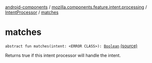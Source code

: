 [android-components](../../index.md) / [mozilla.components.feature.intent.processing](../index.md) / [IntentProcessor](index.md) / [matches](./matches.md)

# matches

`abstract fun matches(intent: <ERROR CLASS>): `[`Boolean`](https://kotlinlang.org/api/latest/jvm/stdlib/kotlin/-boolean/index.html) [(source)](https://github.com/mozilla-mobile/android-components/blob/master/components/feature/intent/src/main/java/mozilla/components/feature/intent/processing/IntentProcessor.kt#L17)

Returns true if this intent processor will handle the intent.

